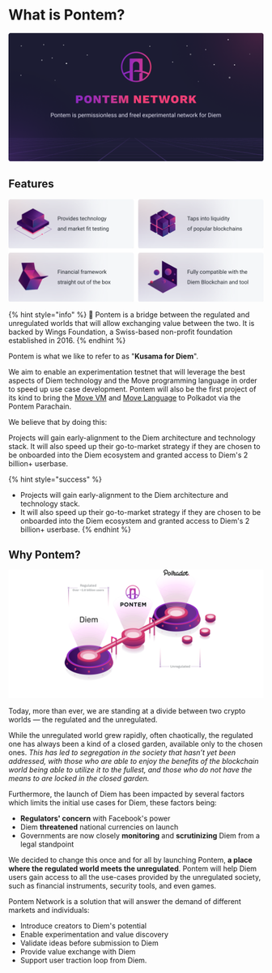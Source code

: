 # What is Pontem?

![Pontem Network](/assets/illustrations/whats_pontem.png "Pontem Network")

## Features

![Features](/assets/illustrations/introduction.png "Features")

{% hint style="info" %}
🚀 Pontem is a bridge between the regulated and unregulated worlds that will allow exchanging value between the two. It is backed by Wings Foundation, a Swiss-based non-profit foundation established in 2016.
{% endhint %}

Pontem is what we like to refer to as "**Kusama for Diem**". 

We aim to enable an experimentation testnet that will leverage the best aspects of Diem technology and the Move programming language in order to speed up use case development. Pontem will also be the first project of its kind to bring the [Move VM](../move_vm/README.md) and [Move Language](../lang/README.md) to Polkadot via the Pontem Parachain.

We believe that by doing this:

Projects will gain early-alignment to the Diem architecture and technology stack.
It will also speed up their go-to-market strategy if they are chosen to be onboarded into the Diem ecosystem and granted access to Diem's 2 billion+ userbase.

{% hint style="success" %}
* Projects will gain early-alignment to the Diem architecture and technology stack.
* It will also speed up their go-to-market strategy if they are chosen to be onboarded into the Diem ecosystem and granted access to Diem's 2 billion+ userbase.
{% endhint %}

## Why Pontem?

![Diem Experimental Network](/assets/illustrations/diem_exp.png "Diem Experimental Network")

Today, more than ever, we are standing at a divide between two crypto worlds — the regulated and the unregulated. 

While the unregulated world grew rapidly, often chaotically, the regulated one has always been a kind of a closed garden, available only to the chosen ones. _This has led to segregation in the society that hasn’t yet been addressed, with those who are able to enjoy the benefits of the blockchain world being able to utilize it to the fullest, and those who do not have the means to are locked in the closed garden._

Furthermore, the launch of Diem has been impacted by several factors which limits the initial use cases for Diem, these factors being:

* **Regulators' concern** with Facebook's power
* Diem **threatened** national currencies on launch
* Governments are now closely **monitoring** and **scrutinizing** Diem from a legal standpoint

We decided to change this once and for all by launching Pontem, **a place where the regulated world meets the unregulated**. Pontem will help Diem users gain access to all the use-cases provided by the unregulated society, such as financial instruments, security tools, and even games.

Pontem Network is a solution that will answer the demand of different markets and individuals:

* Introduce creators to Diem's potential
* Enable experimentation and value discovery
* Validate ideas before submission to Diem
* Provide value exchange with Diem
* Support user traction loop from Diem.
